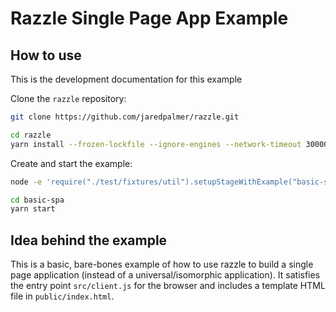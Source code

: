 # Razzle Single Page App Example

## How to use

<!-- START install generated instructions please keep comment here to allow auto update -->
<!-- DON'T EDIT THIS SECTION, INSTEAD RE-RUN yarn update-examples TO UPDATE -->
This is the development documentation for this example

Clone the `razzle` repository:

```bash
git clone https://github.com/jaredpalmer/razzle.git

cd razzle
yarn install --frozen-lockfile --ignore-engines --network-timeout 30000
```

Create and start the example:

```bash
node -e 'require("./test/fixtures/util").setupStageWithExample("basic-spa", "basic-spa", symlink=false, yarnlink=true, install=true, test=false);'

cd basic-spa
yarn start
```
<!-- END install generated instructions please keep comment here to allow auto update -->

## Idea behind the example

This is a basic, bare-bones example of how to use razzle to build a single page application (instead of a universal/isomorphic application). It satisfies the entry point `src/client.js` for the browser and includes a template HTML file in `public/index.html`.
